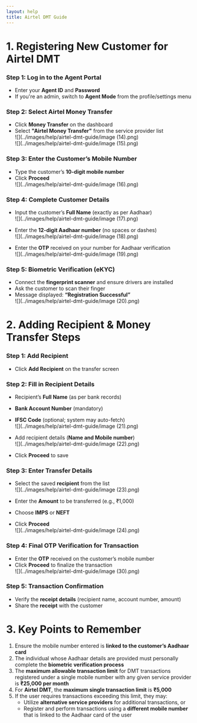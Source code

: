 ```yaml
---
layout: help
title: Airtel DMT Guide
---
```


# **1. Registering New Customer for Airtel DMT**

### **Step 1: Log in to the Agent Portal**

- Enter your **Agent ID** and **Password**
- If you're an admin, switch to **Agent Mode** from the profile/settings menu

### **Step 2: Select Airtel Money Transfer**

- Click **Money Transfer** on the dashboard  
- Select **"Airtel Money Transfer"** from the service provider list  
![](../images/help/airtel-dmt-guide/image (14).png)  
![](../images/help/airtel-dmt-guide/image (15).png)

### **Step 3: Enter the Customer’s Mobile Number**

- Type the customer’s **10-digit mobile number**  
- Click **Proceed**  
![](../images/help/airtel-dmt-guide/image (16).png)

### **Step 4: Complete Customer Details**

- Input the customer’s **Full Name** (exactly as per Aadhaar)  
![](../images/help/airtel-dmt-guide/image (17).png)

- Enter the **12-digit Aadhaar number** (no spaces or dashes)  
![](../images/help/airtel-dmt-guide/image (18).png)

- Enter the **OTP** received on your number for Aadhaar verification  
![](../images/help/airtel-dmt-guide/image (19).png)

### **Step 5: Biometric Verification (eKYC)**

- Connect the **fingerprint scanner** and ensure drivers are installed  
- Ask the customer to scan their finger  
- Message displayed: **“Registration Successful”**  
![](../images/help/airtel-dmt-guide/image (20).png)

# **2. Adding Recipient & Money Transfer Steps**

### **Step 1: Add Recipient**

- Click **Add Recipient** on the transfer screen

### **Step 2: Fill in Recipient Details**

- Recipient’s **Full Name** (as per bank records)  
- **Bank Account Number** (mandatory)  
- **IFSC Code** (optional; system may auto-fetch)  
![](../images/help/airtel-dmt-guide/image (21).png)

- Add recipient details (**Name and Mobile number**)  
![](../images/help/airtel-dmt-guide/image (22).png)

- Click **Proceed** to save

### **Step 3: Enter Transfer Details**

- Select the saved **recipient** from the list  
![](../images/help/airtel-dmt-guide/image (23).png)

- Enter the **Amount** to be transferred (e.g., ₹1,000)  
- Choose **IMPS** or **NEFT**  
- Click **Proceed**  
![](../images/help/airtel-dmt-guide/image (24).png)

### **Step 4: Final OTP Verification for Transaction**

- Enter the **OTP** received on the customer’s mobile number  
- Click **Proceed** to finalize the transaction  
![](../images/help/airtel-dmt-guide/image (30).png)

### **Step 5: Transaction Confirmation**

- Verify the **receipt details** (recipient name, account number, amount)  
- Share the **receipt** with the customer

# **3. Key Points to Remember**

1. Ensure the mobile number entered is **linked to the customer’s Aadhaar card**
2. The individual whose Aadhaar details are provided must personally complete the **biometric verification process**
3. The **maximum allowable transaction limit** for DMT transactions registered under a single mobile number with any given service provider is **₹25,000 per month**
4. For **Airtel DMT**, the **maximum single transaction limit** is **₹5,000**
5. If the user requires transactions exceeding this limit, they may:
   - Utilize **alternative service providers** for additional transactions, or  
   - Register and perform transactions using a **different mobile number** that is linked to the Aadhaar card of the user
